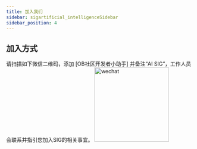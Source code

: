 ```yaml
---
title: 加入我们
sidebar: sigartificial_intelligenceSidebar
sidebar_position: 4
---
```


## 加入方式
请扫描如下微信二维码，添加 [OB社区开发者小助手] 并备注“AI SIG”，工作人员会联系并指引您加入SIG的相关事宜。
<img src="/img/sig/sig_helper_wechat.png" alt="wechat" width="200" height="auto" />
